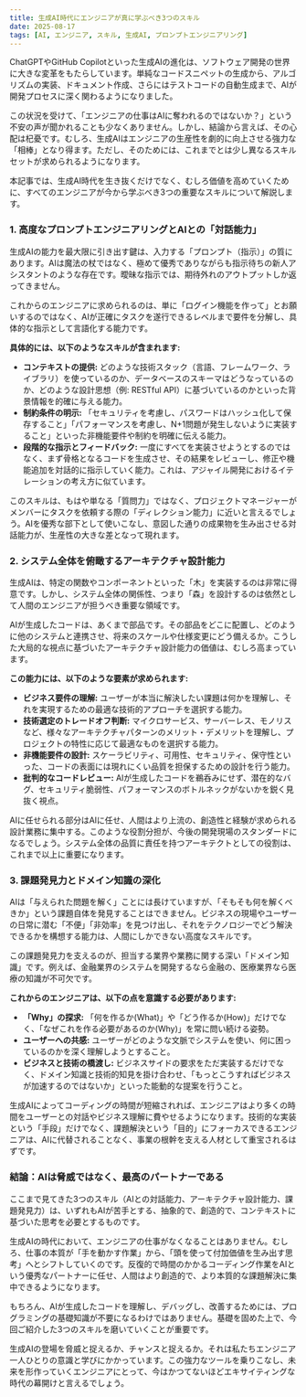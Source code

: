 ```yaml
---
title: 生成AI時代にエンジニアが真に学ぶべき3つのスキル
date: 2025-08-17
tags: [AI, エンジニア, スキル, 生成AI, プロンプトエンジニアリング]
---
```


ChatGPTやGitHub Copilotといった生成AIの進化は、ソフトウェア開発の世界に大きな変革をもたらしています。単純なコードスニペットの生成から、アルゴリズムの実装、ドキュメント作成、さらにはテストコードの自動生成まで、AIが開発プロセスに深く関わるようになりました。

この状況を受けて、「エンジニアの仕事はAIに奪われるのではないか？」という不安の声が聞かれることも少なくありません。しかし、結論から言えば、その心配は杞憂です。むしろ、生成AIはエンジニアの生産性を劇的に向上させる強力な「相棒」となり得ます。ただし、そのためには、これまでとは少し異なるスキルセットが求められるようになります。

本記事では、生成AI時代を生き抜くだけでなく、むしろ価値を高めていくために、すべてのエンジニアが今から学ぶべき3つの重要なスキルについて解説します。

### 1. 高度なプロンプトエンジニアリングとAIとの「対話能力」

生成AIの能力を最大限に引き出す鍵は、入力する「プロンプト（指示）」の質にあります。AIは魔法の杖ではなく、極めて優秀でありながらも指示待ちの新人アシスタントのような存在です。曖昧な指示では、期待外れのアウトプットしか返ってきません。

これからのエンジニアに求められるのは、単に「ログイン機能を作って」とお願いするのではなく、AIが正確にタスクを遂行できるレベルまで要件を分解し、具体的な指示として言語化する能力です。

**具体的には、以下のようなスキルが含まれます:**

*   **コンテキストの提供:** どのような技術スタック（言語、フレームワーク、ライブラリ）を使っているのか、データベースのスキーマはどうなっているのか、どのような設計思想（例: RESTful API）に基づいているのかといった背景情報を的確に与える能力。
*   **制約条件の明示:** 「セキュリティを考慮し、パスワードはハッシュ化して保存すること」「パフォーマンスを考慮し、N+1問題が発生しないように実装すること」といった非機能要件や制約を明確に伝える能力。
*   **段階的な指示とフィードバック:** 一度にすべてを実装させようとするのではなく、まず骨格となるコードを生成させ、その結果をレビューし、修正や機能追加を対話的に指示していく能力。これは、アジャイル開発におけるイテレーションの考え方に似ています。

このスキルは、もはや単なる「質問力」ではなく、プロジェクトマネージャーがメンバーにタスクを依頼する際の「ディレクション能力」に近いと言えるでしょう。AIを優秀な部下として使いこなし、意図した通りの成果物を生み出させる対話能力が、生産性の大きな差となって現れます。

### 2. システム全体を俯瞰するアーキテクチャ設計能力

生成AIは、特定の関数やコンポーネントといった「木」を実装するのは非常に得意です。しかし、システム全体の関係性、つまり「森」を設計するのは依然として人間のエンジニアが担うべき重要な領域です。

AIが生成したコードは、あくまで部品です。その部品をどこに配置し、どのように他のシステムと連携させ、将来のスケールや仕様変更にどう備えるか。こうした大局的な視点に基づいたアーキテクチャ設計能力の価値は、むしろ高まっています。

**この能力には、以下のような要素が求められます:**

*   **ビジネス要件の理解:** ユーザーが本当に解決したい課題は何かを理解し、それを実現するための最適な技術的アプローチを選択する能力。
*   **技術選定のトレードオフ判断:** マイクロサービス、サーバーレス、モノリスなど、様々なアーキテクチャパターンのメリット・デメリットを理解し、プロジェクトの特性に応じて最適なものを選択する能力。
*   **非機能要件の設計:** スケーラビリティ、可用性、セキュリティ、保守性といった、コードの表面には現れにくい品質を担保するための設計を行う能力。
*   **批判的なコードレビュー:** AIが生成したコードを鵜呑みにせず、潜在的なバグ、セキュリティ脆弱性、パフォーマンスのボトルネックがないかを鋭く見抜く視点。

AIに任せられる部分はAIに任せ、人間はより上流の、創造性と経験が求められる設計業務に集中する。このような役割分担が、今後の開発現場のスタンダードになるでしょう。システム全体の品質に責任を持つアーキテクトとしての役割は、これまで以上に重要になります。

### 3. 課題発見力とドメイン知識の深化

AIは「与えられた問題を解く」ことには長けていますが、「そもそも何を解くべきか」という課題自体を発見することはできません。ビジネスの現場やユーザーの日常に潜む「不便」「非効率」を見つけ出し、それをテクノロジーでどう解決できるかを構想する能力は、人間にしかできない高度なスキルです。

この課題発見力を支えるのが、担当する業界や業務に関する深い「ドメイン知識」です。例えば、金融業界のシステムを開発するなら金融の、医療業界なら医療の知識が不可欠です。

**これからのエンジニアは、以下の点を意識する必要があります:**

*   **「Why」の探求:** 「何を作るか(What)」や「どう作るか(How)」だけでなく、「なぜこれを作る必要があるのか(Why)」を常に問い続ける姿勢。
*   **ユーザーへの共感:** ユーザーがどのような文脈でシステムを使い、何に困っているのかを深く理解しようとすること。
*   **ビジネスと技術の橋渡し:** ビジネスサイドの要求をただ実装するだけでなく、ドメイン知識と技術的知見を掛け合わせ、「もっとこうすればビジネスが加速するのではないか」といった能動的な提案を行うこと。

生成AIによってコーディングの時間が短縮されれば、エンジニアはより多くの時間をユーザーとの対話やビジネス理解に費やせるようになります。技術的な実装という「手段」だけでなく、課題解決という「目的」にフォーカスできるエンジニアは、AIに代替されることなく、事業の根幹を支える人材として重宝されるはずです。

### 結論：AIは脅威ではなく、最高のパートナーである

ここまで見てきた3つのスキル（AIとの対話能力、アーキテクチャ設計能力、課題発見力）は、いずれもAIが苦手とする、抽象的で、創造的で、コンテキストに基づいた思考を必要とするものです。

生成AIの時代において、エンジニアの仕事がなくなることはありません。むしろ、仕事の本質が「手を動かす作業」から、「頭を使って付加価値を生み出す思考」へとシフトしていくのです。反復的で時間のかかるコーディング作業をAIという優秀なパートナーに任せ、人間はより創造的で、より本質的な課題解決に集中できるようになります。

もちろん、AIが生成したコードを理解し、デバッグし、改善するためには、プログラミングの基礎知識が不要になるわけではありません。基礎を固めた上で、今回ご紹介した3つのスキルを磨いていくことが重要です。

生成AIの登場を脅威と捉えるか、チャンスと捉えるか。それは私たちエンジニア一人ひとりの意識と学びにかかっています。この強力なツールを乗りこなし、未来を形作っていくエンジニアにとって、今はかつてないほどエキサイティングな時代の幕開けと言えるでしょう。
